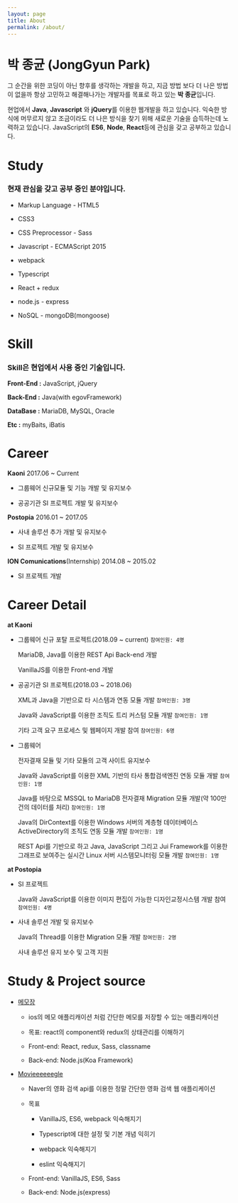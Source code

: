 ```yaml
---
layout: page
title: About
permalink: /about/
---
```


박 종균 (JongGyun Park)
====================
 그 순간을 위한 코딩이 아닌 향후를 생각하는 개발을 하고, 지금 방법 보다 더 나은 방법이 없을까 항상 고민하고 해결해나가는 개발자를 목표로 하고 있는 **박 종균**입니다.  
 
 현업에서 **Java**, **Javascript** 와 **jQuery**를 이용한 웹개발을 하고 있습니다. 익숙한 방식에 머무르지 않고 조금이라도 더 나은 방식을 찾기 위해 새로운 기술을 습득하는데 노력하고 있습니다. JavaScript의 **ES6**, **Node**, **React**등에 관심을 갖고 공부하고 있습니다.

<!-- patience
laziness -->
# Study

### 현재 관심을 갖고 공부 중인 분야입니다.

* Markup Language - HTML5

* CSS3

* CSS Preprocessor - Sass

* Javascript - ECMAScript 2015

* webpack

* Typescript

* React + redux

* node.js - express

* NoSQL - mongoDB(mongoose)


Skill
==========

### Skill은 현업에서 사용 중인 기술입니다.

**Front-End :** JavaScript, jQuery

**Back-End :** Java(with egovFramework)

**DataBase :** MariaDB, MySQL, Oracle

**Etc :** myBaits, iBatis


Career
============

**Kaoni** 2017.06 ~ Current

- 그룹웨어 신규모듈 및 기능 개발 및 유지보수

- 공공기관 SI 프로젝트 개발 및 유지보수


**Postopia** 2016.01 ~ 2017.05

- 사내 솔루션 추가 개발 및 유지보수

- SI 프로젝트 개발 및 유지보수


**ION Comunications**(Internship) 2014.08 ~ 2015.02

- SI 프로젝트 개발


Career Detail
================

**at Kaoni**

- 그룹웨어 신규 포탈 프로젝트(2018.09 ~ current) `참여인원: 4명`

  MariaDB, Java를 이용한 REST Api Back-end 개발

  VanillaJS를 이용한 Front-end 개발

- 공공기관 SI 프로젝트(2018.03 ~ 2018.06)

  XML과 Java을 기반으로 타 시스템과 연동 모듈 개발 `참여인원: 3명`

  Java와 JavaScript를 이용한 조직도 트리 커스텀 모듈 개발 `참여인원: 1명`

  기타 고객 요구 프로세스 및 웹페이지 개발 참여 `참여인원: 6명`

- 그룹웨어
  
  전자결재 모듈 및 기타 모듈의 고객 사이트 유지보수

  Java와 JavaScript를 이용한 XML 기반의 타사 통합검색엔진 연동 모듈 개발 `참여인원: 1명`

  Java를 바탕으로 MSSQL to MariaDB 전자결재 Migration 모듈 개발(약 100만건의 데이터를 처리) `참여인원: 1명`

  Java의 DirContext를 이용한 Windows 서버의 계층형 데이터베이스 ActiveDirectory의 조직도 연동 모듈 개발 `참여인원: 1명`

  REST Api를 기반으로 하고 Java, JavaScript 그리고 Jui Framework를 이용한 그래프로 보여주는 실시간 Linux 서버 시스템모니터링 모듈 개발 `참여인원: 1명`

**at Postopia**

- SI 프로젝트

  Java와 JavaScript를 이용한 이미지 편집이 가능한 디자인교정시스템 개발 참여 `참여인원: 4명`

- 사내 솔루션 개발 및 유지보수

  Java의 Thread를 이용한 Migration 모듈 개발 `참여인원: 2명`

  사내 솔루션 유지 보수 및 고객 지원


Study & Project source
=================
  - [메모장](https://github.com/jonggyun/memo-app)
 
    - ios의 메모 애플리캐이션 처럼 간단한 메모를 저장할 수 있는 애플리캐이션

    - 목표: react의 component와 redux의 상태관리를 이해하기

    - Front-end: React, redux, Sass, classname

    - Back-end: Node.js(Koa Framework)


 - [Movieeeeeegle](https://github.com/jonggyun/movie-search-typescript)

    - Naver의 영화 검색 api를 이용한 정말 간단한 영화 검색 웹 애플리케이션
    
    - 목표
    
        * VanillaJS, ES6, webpack 익숙해지기

        * Typescript에 대한 설정 및 기본 개념 익히기

        * webpack 익숙해지기

        * eslint 익숙해지기
    
    - Front-end: VanillaJS, ES6, Sass

    - Back-end: Node.js(express)